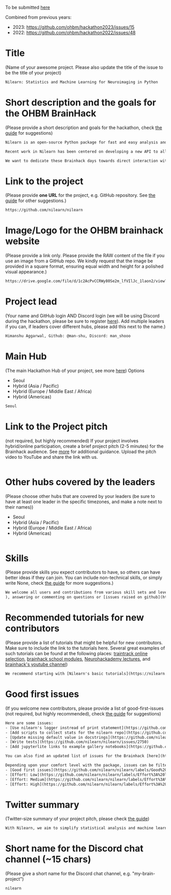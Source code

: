 To be submitted [here](https://github.com/ohbm/hackathon2024/issues/new?assignees=sina-mansour&labels=Hackathon+Project&projects=&template=brainhack-hacktrack-project.yml&title=%3CMy+Project+Name%3E)

Combined from previous years:
- 2023: https://github.com/ohbm/hackathon2023/issues/15
- 2022: https://github.com/ohbm/hackathon2022/issues/48

# Title
(Name of your awesome project. Please also update the title of the issue to be the title of your project)
```txt
Nilearn: Statistics and Machine Learning for Neuroimaging in Python
```

# Short description and the goals for the OHBM BrainHack
(Please provide a short description and goals for the hackathon, check [the guide](https://github.com/ohbm/hackathon2024/blob/main/.github/ISSUE_TEMPLATE/handbooks/projects.md#goals) for suggestions)
```txt
Nilearn is an open-source Python package for fast and easy analysis and visualization of MRI brain images. It provides statistical and machine-learning tools, with instructive documentation and a friendly community. It includes applications such as multi-voxel pattern analysis (MVPA), decoding, predictive modelling, functional connectivity, and brain parcellations.

Recent work in Nilearn has been centered on developing a new API to allow users to seamlessly work with surface data in a manner similar to volumetric data, enhancing support for the General Linear Model (GLM), enhancing the BIDS interface, and improving and updating the infrastructure and codebase.

We want to dedicate these Brainhack days towards direct interaction with our user-base and resolving any specific issues they might have. To this end, we encourage users to simply pop-in-and-say-hi. They are also welcome to present their queries via neurostars.org or open new issues/PRs on our GitHub repo. In addition, any interested contributors are also encouraged to work on pre-existing issues on our GitHub. New contributors should look for the "Good First Issue" label on the project board to get started.
```

# Link to the project
(Please provide **one URL** for the project, e.g. GitHub repository. See [the guide](https://github.com/ohbm/hackathon2024/blob/main/.github/ISSUE_TEMPLATE/handbooks/projects.md#link-to-project) for other suggestions.)
```txt
https://github.com/nilearn/nilearn
```

# Image/Logo for the OHBM brainhack website
(Please provide a link only. Please provide the RAW content of the file if you use an image from a GitHub repo. We kindly request that the image be provided in a square format, ensuring equal width and height for a polished visual appearance.)
```txt
https://drive.google.com/file/d/1c2AcPvCCRWy80Se2m_lfVIlJc_1laon2/view?usp=sharing
```

# Project lead
(Your name and GitHub login AND Discord login (we will be using Discord during the hackathon, please be sure to register [here](https://discord.gg/yK8jakPfnG)). Add multiple leaders if you can, if leaders cover different hubs, please add this next to the name.)
```txt
Himanshu Aggarwal, Github: @man-shu, Discord: man_shooo
```

# Main Hub
(The main Hackathon Hub of your project, see more [here](https://github.com/ohbm/hackathon2024/blob/main/.github/ISSUE_TEMPLATE/handbooks/projects.md#hubs))
Options
- Seoul
- Hybrid (Asia / Pacific)
- Hybrid (Europe / Middle East / Africa)
- Hybrid (Americas)
```txt
Seoul
```

# Link to the Project pitch
(not required, but highly recommended) If your project involves hybrid/online participation, create a brief project pitch (2-5 minutes) for the Brainhack audience. See [more](https://github.com/ohbm/hackathon2024/blob/main/.github/ISSUE_TEMPLATE/handbooks/projects.md#pitch-video) for additional guidance. Upload the pitch video to YouTube and share the link with us.
```txt
```

# Other hubs covered by the leaders
(Please choose other hubs that are covered by your leaders (be sure to have at least one leader in the specific timezones, and make a note next to their names))
- Seoul
- Hybrid (Asia / Pacific)
- Hybrid (Europe / Middle East / Africa)
- Hybrid (Americas)
```txt
```

# Skills
(Please provide skills you expect contributors to have, so others can have better ideas if they can join. You can include non-technical skills, or simply write None, check [the guide](https://github.com/ohbm/hackathon2024/blob/main/.github/ISSUE_TEMPLATE/handbooks/projects.md#onboarding-skills) for more suggestions.)
```txt
We welcome all users and contributions from various skill sets and levels. This can include opening discussions around improvements to the [documentation](https://nilearn.github.io/stable/index.html) and/or [code base](https://github.com/nilearn/nilearn
), answering or commenting on questions or [issues raised on github](https://github.com/nilearn/nilearn/issues/4434) and [neurostars](https://neurostars.org/tag/nilearn), reviewing [pull requests](https://github.com/nilearn/nilearn/pulls), and [contributing code](https://nilearn.github.io/stable/development.html#how-to-contribute-to-nilearn).
```

# Recommended tutorials for new contributors
(Please provide a list of tutorials that might be helpful for new contributors. Make sure to include the link to the tutorials here. Several great examples of such tutorials can be found at the following places: [traintrack online selection](https://ohbm.github.io/hackathon2023/traintrack/), [brainhack school modules](https://school-brainhack.github.io/modules/), [Neurohackademy lectures](https://neurohackademy.org/course_type/lectures/), and [brainhack's youtube channel](https://www.youtube.com/c/brainhackorg/playlists))
```txt
We recommend starting with [Nilearn's basic tutorials](https://nilearn.github.io/stable/auto_examples/00_tutorials/index.html#) and the [introduction to Nilearn](https://nilearn.github.io/stable/introduction.html). This would help new contributors get familiar with the package and its functionalities. They can even provide feedback on the tutorials and suggest improvements.
```

# Good first issues
(If you welcome new contributors, please provide a list of good-first-issues (not required, but highly recommended), check [the guide](https://github.com/ohbm/hackathon2024/blob/main/.github/ISSUE_TEMPLATE/handbooks/projects.md#good-first-issues) for suggestions)
```txt
Here are some issues:
- [Use nilearn's logger instread of print statement](https://github.com/nilearn/nilearn/issues/4443)
- [Add scripts to collect stats for the nilearn repo](https://github.com/nilearn/nilearn/issues/3791).
- [Update missing default value in docstrings](https://github.com/nilearn/nilearn/issues/3865)
- [Write tests](https://github.com/nilearn/nilearn/issues/2750)
- [Add jupyterlite links to example gallery notebooks](https://github.com/nilearn/nilearn/issues/3951)

You can also find an updated list of issues for the Brainhack [here](https://github.com/nilearn/nilearn/issues?q=is:open+is:issue+label:Hackathon)

Depending upon your comfort level with the package, issues can be filtered as follows:
- [Good first issues](https://github.com/nilearn/nilearn/labels/Good%20first%20issue)
- [Effort: Low](https://github.com/nilearn/nilearn/labels/Effort%3A%20low)
- [Effort: Medium](https://github.com/nilearn/nilearn/labels/Effort%3A%20medium)
- [Effort: High](https://github.com/nilearn/nilearn/labels/Effort%3A%20high)
```

# Twitter summary
(Twitter-size summary of your project pitch, please check [the guide](https://github.com/ohbm/hackathon2024/blob/master/.github/ISSUE_TEMPLATE/handbooks/projects.md#twitter-size-summary-of-your-project-pitch))
```txt
With Nilearn, we aim to simplify statistical analysis and machine learning on brain images in Python by fostering an open and active contributing community. We hope you will join us! https://nilearn.github.io/stable/index.html
```

# Short name for the Discord chat channel (~15 chars)
(Please give a short name for the Discord chat channel, e.g. "my-brain-project")
```txt
nilearn
```